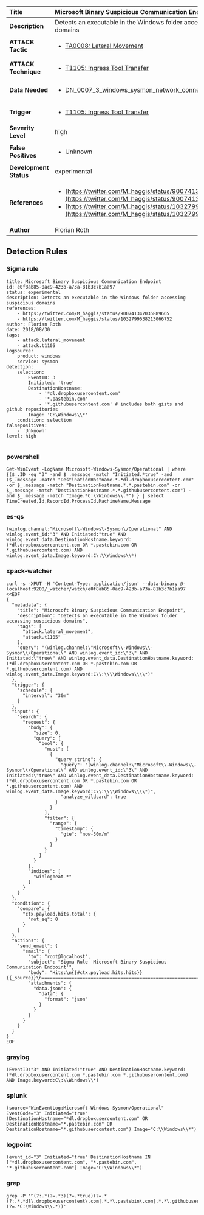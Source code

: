 | Title                    | Microsoft Binary Suspicious Communication Endpoint       |
|:-------------------------|:------------------|
| **Description**          | Detects an executable in the Windows folder accessing suspicious domains |
| **ATT&amp;CK Tactic**    |  <ul><li>[TA0008: Lateral Movement](https://attack.mitre.org/tactics/TA0008)</li></ul>  |
| **ATT&amp;CK Technique** | <ul><li>[T1105: Ingress Tool Transfer](https://attack.mitre.org/techniques/T1105)</li></ul>  |
| **Data Needed**          | <ul><li>[DN_0007_3_windows_sysmon_network_connection](../Data_Needed/DN_0007_3_windows_sysmon_network_connection.md)</li></ul>  |
| **Trigger**              | <ul><li>[T1105: Ingress Tool Transfer](../Triggers/T1105.md)</li></ul>  |
| **Severity Level**       | high |
| **False Positives**      | <ul><li>Unknown</li></ul>  |
| **Development Status**   | experimental |
| **References**           | <ul><li>[https://twitter.com/M_haggis/status/900741347035889665](https://twitter.com/M_haggis/status/900741347035889665)</li><li>[https://twitter.com/M_haggis/status/1032799638213066752](https://twitter.com/M_haggis/status/1032799638213066752)</li></ul>  |
| **Author**               | Florian Roth |


## Detection Rules

### Sigma rule

```
title: Microsoft Binary Suspicious Communication Endpoint
id: e0f8ab85-0ac9-423b-a73a-81b3c7b1aa97
status: experimental
description: Detects an executable in the Windows folder accessing suspicious domains
references:
    - https://twitter.com/M_haggis/status/900741347035889665
    - https://twitter.com/M_haggis/status/1032799638213066752
author: Florian Roth
date: 2018/08/30
tags:
    - attack.lateral_movement
    - attack.t1105
logsource:
    product: windows
    service: sysmon
detection:
    selection:
        EventID: 3
        Initiated: 'true'
        DestinationHostname: 
            - '*dl.dropboxusercontent.com'
            - '*.pastebin.com'
            - '*.githubusercontent.com' # includes both gists and github repositories
        Image: 'C:\Windows\\*'
    condition: selection
falsepositives:
    - 'Unknown'
level: high


```





### powershell
    
```
Get-WinEvent -LogName Microsoft-Windows-Sysmon/Operational | where {($_.ID -eq "3" -and $_.message -match "Initiated.*true" -and ($_.message -match "DestinationHostname.*.*dl.dropboxusercontent.com" -or $_.message -match "DestinationHostname.*.*.pastebin.com" -or $_.message -match "DestinationHostname.*.*.githubusercontent.com") -and $_.message -match "Image.*C:\\Windows\\.*") } | select TimeCreated,Id,RecordId,ProcessId,MachineName,Message
```


### es-qs
    
```
(winlog.channel:"Microsoft\-Windows\-Sysmon\/Operational" AND winlog.event_id:"3" AND Initiated:"true" AND winlog.event_data.DestinationHostname.keyword:(*dl.dropboxusercontent.com OR *.pastebin.com OR *.githubusercontent.com) AND winlog.event_data.Image.keyword:C\:\\Windows\\*)
```


### xpack-watcher
    
```
curl -s -XPUT -H 'Content-Type: application/json' --data-binary @- localhost:9200/_watcher/watch/e0f8ab85-0ac9-423b-a73a-81b3c7b1aa97 <<EOF
{
  "metadata": {
    "title": "Microsoft Binary Suspicious Communication Endpoint",
    "description": "Detects an executable in the Windows folder accessing suspicious domains",
    "tags": [
      "attack.lateral_movement",
      "attack.t1105"
    ],
    "query": "(winlog.channel:\"Microsoft\\-Windows\\-Sysmon\\/Operational\" AND winlog.event_id:\"3\" AND Initiated:\"true\" AND winlog.event_data.DestinationHostname.keyword:(*dl.dropboxusercontent.com OR *.pastebin.com OR *.githubusercontent.com) AND winlog.event_data.Image.keyword:C\\:\\\\Windows\\\\*)"
  },
  "trigger": {
    "schedule": {
      "interval": "30m"
    }
  },
  "input": {
    "search": {
      "request": {
        "body": {
          "size": 0,
          "query": {
            "bool": {
              "must": [
                {
                  "query_string": {
                    "query": "(winlog.channel:\"Microsoft\\-Windows\\-Sysmon\\/Operational\" AND winlog.event_id:\"3\" AND Initiated:\"true\" AND winlog.event_data.DestinationHostname.keyword:(*dl.dropboxusercontent.com OR *.pastebin.com OR *.githubusercontent.com) AND winlog.event_data.Image.keyword:C\\:\\\\Windows\\\\*)",
                    "analyze_wildcard": true
                  }
                }
              ],
              "filter": {
                "range": {
                  "timestamp": {
                    "gte": "now-30m/m"
                  }
                }
              }
            }
          }
        },
        "indices": [
          "winlogbeat-*"
        ]
      }
    }
  },
  "condition": {
    "compare": {
      "ctx.payload.hits.total": {
        "not_eq": 0
      }
    }
  },
  "actions": {
    "send_email": {
      "email": {
        "to": "root@localhost",
        "subject": "Sigma Rule 'Microsoft Binary Suspicious Communication Endpoint'",
        "body": "Hits:\n{{#ctx.payload.hits.hits}}{{_source}}\n================================================================================\n{{/ctx.payload.hits.hits}}",
        "attachments": {
          "data.json": {
            "data": {
              "format": "json"
            }
          }
        }
      }
    }
  }
}
EOF

```


### graylog
    
```
(EventID:"3" AND Initiated:"true" AND DestinationHostname.keyword:(*dl.dropboxusercontent.com *.pastebin.com *.githubusercontent.com) AND Image.keyword:C\:\\Windows\\*)
```


### splunk
    
```
(source="WinEventLog:Microsoft-Windows-Sysmon/Operational" EventCode="3" Initiated="true" (DestinationHostname="*dl.dropboxusercontent.com" OR DestinationHostname="*.pastebin.com" OR DestinationHostname="*.githubusercontent.com") Image="C:\\Windows\\*")
```


### logpoint
    
```
(event_id="3" Initiated="true" DestinationHostname IN ["*dl.dropboxusercontent.com", "*.pastebin.com", "*.githubusercontent.com"] Image="C:\\Windows\\*")
```


### grep
    
```
grep -P '^(?:.*(?=.*3)(?=.*true)(?=.*(?:.*.*dl\.dropboxusercontent\.com|.*.*\.pastebin\.com|.*.*\.githubusercontent\.com))(?=.*C:\Windows\\.*))'
```



